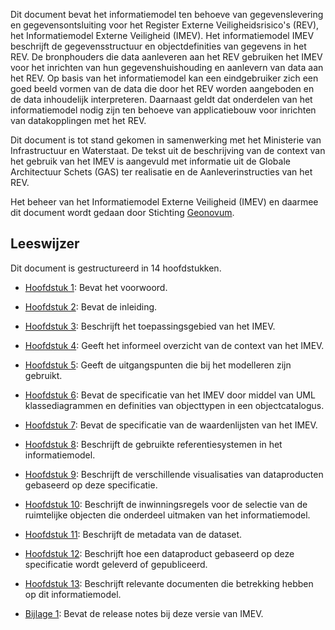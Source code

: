 Dit document bevat het informatiemodel ten behoeve van gegevenslevering en gegevensontsluiting voor het Register Externe Veiligheidsrisico's (REV), het Informatiemodel Externe Veiligheid (IMEV). Het informatiemodel IMEV beschrijft de gegevensstructuur en objectdefinities van gegevens in het REV. De bronphouders die data aanleveren aan het REV gebruiken het IMEV voor het inrichten van hun gegevenshuishouding en aanlevern van data aan het REV. Op basis van het informatiemodel kan een eindgebruiker zich een goed beeld vormen van de data die door het REV worden aangeboden en de data inhoudelijk interpreteren. Daarnaast geldt dat onderdelen van het informatiemodel nodig zijn ten behoeve van applicatiebouw voor inrichten van datakopplingen met het REV.

Dit document is tot stand gekomen in samenwerking met het Ministerie van Infrastructuur en Waterstaat. De tekst uit de beschrijving van de context van het gebruik van het IMEV is aangevuld met informatie uit de Globale Architectuur Schets (GAS) ter realisatie en de Aanleverinstructies van het REV.

Het beheer van het Informatiemodel Externe Veiligheid (IMEV) en daarmee dit document wordt gedaan door Stichting [Geonovum](https://www.geonovum.nl).

Leeswijzer
----------

Dit document is gestructureerd in 14 hoofdstukken.

-   [Hoofdstuk 1](#voorwoord): Bevat het voorwoord.

-   [Hoofdstuk 2](#inleiding): Bevat de inleiding.

-   [Hoofdstuk 3](#toepassingsgebied): Beschrijft het toepassingsgebied van het
    IMEV.

-   [Hoofdstuk 4](#overzicht): Geeft het informeel overzicht van de context van
    het IMEV.

-   [Hoofdstuk 5](#uitgangspunten-imev-model): Geeft de uitgangspunten die bij het modelleren zijn gebruikt.

-   [Hoofdstuk 6](#cat): Bevat de specificatie van het IMEV door middel van UML klassediagrammen en definities van objecttypen in een objectcatalogus.

-   [Hoofdstuk 7](#lis): Bevat de specificatie van de waardenlijsten van het
    IMEV.

-   [Hoofdstuk 8](#referentiesystemen): Beschrijft de gebruikte
    referentiesystemen in het informatiemodel.

-   [Hoofdstuk 9](#visualisatie): Beschrijft de verschillende visualisaties van
    dataproducten gebaseerd op deze specificatie.

-   [Hoofdstuk 10](#inwinning): Beschrijft de inwinningsregels voor de selectie
    van de ruimtelijke objecten die onderdeel uitmaken van het informatiemodel.

-   [Hoofdstuk 11](#metadata-dataset): Beschrijft de metadata van de dataset.

-   [Hoofdstuk 12](#levering): Beschrijft hoe een dataproduct gebaseerd op deze
    specificatie wordt geleverd of gepubliceerd.

-   [Hoofdstuk 13](#bibliografie): Beschrijft relevante documenten die
    betrekking hebben op dit informatiemodel.

-   [Bijlage 1](#bijlage-1-release-notes): Bevat de release notes bij deze versie van IMEV.
